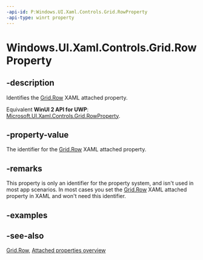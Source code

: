 ```yaml
---
-api-id: P:Windows.UI.Xaml.Controls.Grid.RowProperty
-api-type: winrt property
---
```


<!-- Property syntax
public Windows.UI.Xaml.DependencyProperty RowProperty { get; }
-->

# Windows.UI.Xaml.Controls.Grid.RowProperty

## -description
Identifies the [Grid.Row](grid_row.md) XAML attached property.

Equivalent **WinUI 2 API for UWP**: [Microsoft.UI.Xaml.Controls.Grid.RowProperty](/windows/winui/api/microsoft.ui.xaml.controls.grid.rowproperty).

## -property-value
The identifier for the [Grid.Row](grid_row.md) XAML attached property.

## -remarks
This property is only an identifier for the property system, and isn't used in most app scenarios. In most cases you set the [Grid.Row](grid_row.md) XAML attached property in XAML and won't need this identifier.

## -examples

## -see-also

[Grid.Row](grid_row.md), [Attached properties overview](/windows/uwp/xaml-platform/attached-properties-overview)
